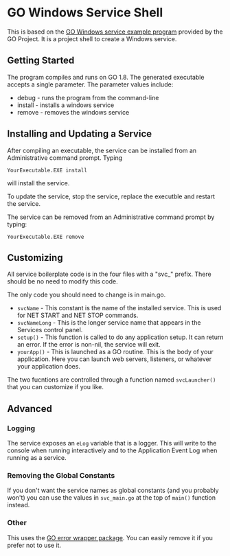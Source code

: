 # GO Windows Service Shell

This is based on the [GO Windows service example program](https://godoc.org/golang.org/x/sys/windows/svc/example) provided by the GO Project. 
It is a project shell to create a Windows service.

## Getting Started

The program compiles and runs on GO 1.8.  The generated executable accepts a single parameter.  The parameter values include:

* debug - runs the program from the command-line
* install - installs a windows service
* remove - removes the windows service

## Installing and Updating a Service

After compiling an executable, the service can be installed from an Administrative command prompt.  Typing

    YourExecutable.EXE install 

will install the service.

To update the service, stop the service, replace the executble and restart the service.

The service can be removed from an Administrative command prompt by typing:

    YourExecutable.EXE remove 

## Customizing

All service boilerplate code is in the four files with a "svc_" prefix.  There should
be no need to modify this code.

The only code you should need to change is in main.go.

* `svcName` - This constant is the name of the installed service.  This is used for NET START and NET STOP commands.
* `svcNameLong` - This is the longer service name that appears in the Services control panel.
* `setup()` - This function is called to do any application setup.  It can return an error.  If the error is non-nil, the service will exit.
* `yourApp()` - This is launched as a GO routine.  This is the body of your application.  Here you can launch web servers, listeners, or whatever your application does.

The two fucntions are controlled through a function named `svcLauncher()` that you can customize if you like.

## Advanced
### Logging
The service exposes an `eLog` variable that is a logger.  This will write to the console when running interactively and to the Application Event Log when running as a service.

### Removing the Global Constants
If you don't want the service names as global constants (and you probably won't) you can use the values in `svc_main.go` at the top of `main()` function instead.

### Other 
This uses the [GO error wrapper package]("github.com/pkg/errors").  You can easily 
remove it if you prefer not to use it.










